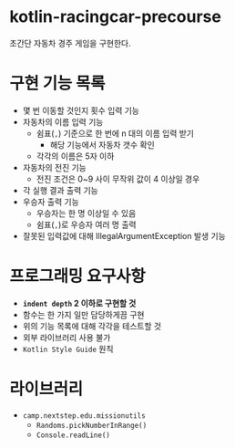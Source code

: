 # kotlin-racingcar-precourse

초간단 자동차 경주 게임을 구현한다.

# 구현 기능 목록

- 몇 번 이동할 것인지 횟수 입력 기능
- 자동차의 이름 입력 기능
    - 쉼표(`,`) 기준으로 한 번에 n 대의 이름 입력 받기
      - 해당 기능에서 자동차 갯수 확인
    - 각각의 이름은 5자 이하
- 자동차의 전진 기능
  - 전진 조건은 0~9 사이 무작위 값이 4 이상일 경우
- 각 실행 결과 출력 기능
- 우승자 출력 기능 
  - 우승자는 한 명 이상일 수 있음
  - 쉼표(`,`)로 우승자 여러 명 출력
- 잘못된 입력값에 대해 IllegalArgumentException 발생 기능

# 프로그래밍 요구사항

- **`indent depth` 2 이하로 구현할 것**
- 함수는 한 가지 일만 담당하게끔 구현
- 위의 기능 목록에 대해 각각을 테스트할 것
- 외부 라이브러리 사용 불가
- `Kotlin Style Guide` 원칙

# 라이브러리
- `camp.nextstep.edu.missionutils`
  - `Randoms.pickNumberInRange()`
  - `Console.readLine()`